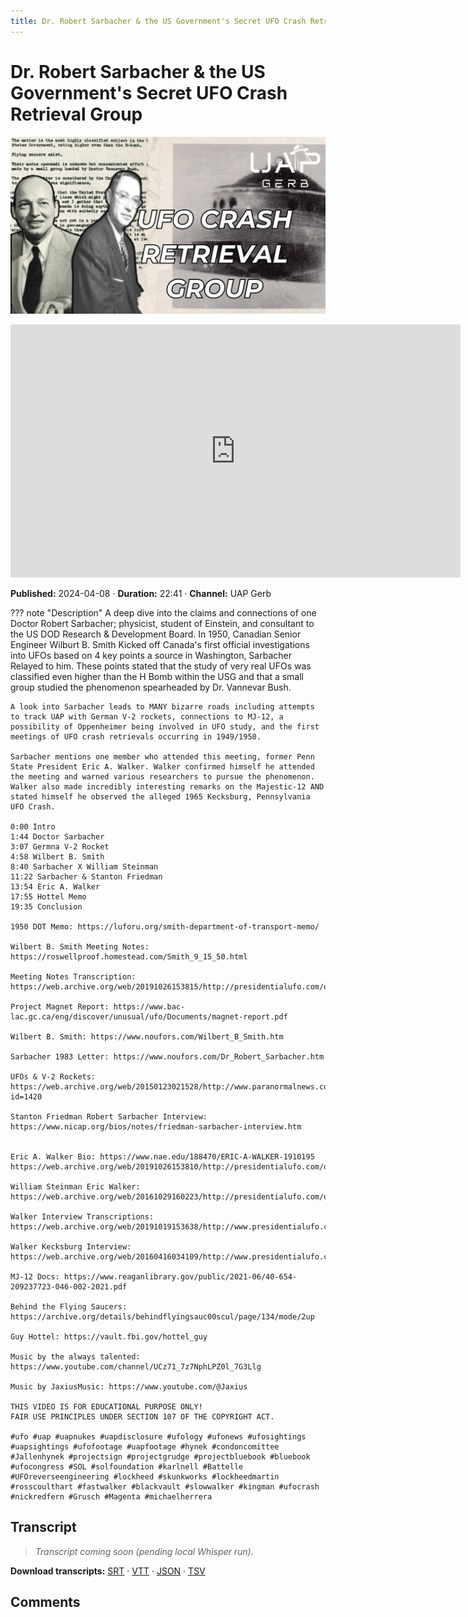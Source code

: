 ```yaml
---
title: Dr. Robert Sarbacher & the US Government's Secret UFO Crash Retrieval Group
---
```


# Dr. Robert Sarbacher & the US Government's Secret UFO Crash Retrieval Group

![thumbnail](../videos/R7DyJRf14nU-dr-robert-sarbacher-the-us-governments-secret-ufo-crash-retrieval-group/thumb.jpg)

<iframe width="720" height="405" src="https://www.youtube.com/embed/R7DyJRf14nU" frameborder="0" allowfullscreen></iframe>

**Published:** 2024-04-08  ·  **Duration:** 22:41  ·  **Channel:** UAP Gerb

??? note "Description"
    A deep dive into the claims and connections of one Doctor Robert Sarbacher; physicist, student of Einstein, and consultant to the US DOD Research & Development Board. In 1950, Canadian Senior Engineer Wilburt B. Smith Kicked off Canada's first official investigations into UFOs based on 4 key points a source in Washington, Sarbacher Relayed to him. These points stated that the study of very real UFOs was classified even higher than the H Bomb within the USG and that a small group studied the phenomenon spearheaded by Dr. Vannevar Bush.
    
    A look into Sarbacher leads to MANY bizarre roads including attempts to track UAP with German V-2 rockets, connections to MJ-12, a possibility of Oppenheimer being involved in UFO study, and the first meetings of UFO crash retrievals occurring in 1949/1950.
    
    Sarbacher mentions one member who attended this meeting, former Penn State President Eric A. Walker. Walker confirmed himself he attended the meeting and warned various researchers to pursue the phenomenon. Walker also made incredibly interesting remarks on the Majestic-12 AND stated himself he observed the alleged 1965 Kecksburg, Pennsylvania UFO Crash. 
    
    0:00 Intro
    1:44 Doctor Sarbacher
    3:07 Germna V-2 Rocket
    4:58 Wilbert B. Smith
    8:40 Sarbacher X William Steinman
    11:22 Sarbacher & Stanton Friedman
    13:54 Eric A. Walker
    17:55 Hottel Memo
    19:35 Conclusion 
    
    1950 DOT Memo: https://luforu.org/smith-department-of-transport-memo/
    
    Wilbert B. Smith Meeting Notes: https://roswellproof.homestead.com/Smith_9_15_50.html
    
    Meeting Notes Transcription: https://web.archive.org/web/20191026153815/http://presidentialufo.com/old_site/sarbacher_interview.htm
    
    Project Magnet Report: https://www.bac-lac.gc.ca/eng/discover/unusual/ufo/Documents/magnet-report.pdf
    
    Wilbert B. Smith: https://www.noufors.com/Wilbert_B_Smith.htm
    
    Sarbacher 1983 Letter: https://www.noufors.com/Dr_Robert_Sarbacher.htm
    
    UFOs & V-2 Rockets: https://web.archive.org/web/20150123021528/http://www.paranormalnews.com/article.aspx?id=1420
    
    Stanton Friedman Robert Sarbacher Interview: https://www.nicap.org/bios/notes/friedman-sarbacher-interview.htm 
    
    
    Eric A. Walker Bio: https://www.nae.edu/188470/ERIC-A-WALKER-1910195 
    https://web.archive.org/web/20191026153810/http://presidentialufo.com/old_site/dr__eric_walker.htm 
    
    William Steinman Eric Walker: https://web.archive.org/web/20161029160223/http://presidentialufo.com/old_site/august_30,_1987.htm 
    
    Walker Interview Transcriptions: https://web.archive.org/web/20191019153638/http://www.presidentialufo.com/old_site/walker_interviews.htm
    
    Walker Kecksburg Interview: https://web.archive.org/web/20160416034109/http://www.presidentialufo.com/old_site/walker_kecksburg.htm
    
    MJ-12 Docs: https://www.reaganlibrary.gov/public/2021-06/40-654-209237723-046-002-2021.pdf
    
    Behind the Flying Saucers: https://archive.org/details/behindflyingsauc00scul/page/134/mode/2up 
    
    Guy Hottel: https://vault.fbi.gov/hottel_guy
    
    Music by the always talented: https://www.youtube.com/channel/UCz71_7z7NphLPZ0l_7G3Llg
    
    Music by JaxiusMusic: https://www.youtube.com/@Jaxius
    
    THIS VIDEO IS FOR EDUCATIONAL PURPOSE ONLY! 
    FAIR USE PRINCIPLES UNDER SECTION 107 OF THE COPYRIGHT ACT.
    
    #ufo #uap #uapnukes #uapdisclosure #ufology #ufonews #ufosightings #uapsightings #ufofootage #uapfootage #hynek #condoncomittee #Jallenhynek #projectsign #projectgrudge #projectbluebook #bluebook #ufocongress #SOL #solfoundation #karlnell #Battelle #UFOreverseengineering #lockheed #skunkworks #lockheedmartin #rosscoulthart #fastwalker #blackvault #slowwalker #kingman #ufocrash #nickredfern #Grusch #Magenta #michaelherrera

## Transcript
> _Transcript coming soon (pending local Whisper run)._

**Download transcripts:** [SRT](../videos/R7DyJRf14nU-dr-robert-sarbacher-the-us-governments-secret-ufo-crash-retrieval-group/transcript.srt) · [VTT](../videos/R7DyJRf14nU-dr-robert-sarbacher-the-us-governments-secret-ufo-crash-retrieval-group/transcript.vtt) · [JSON](../videos/R7DyJRf14nU-dr-robert-sarbacher-the-us-governments-secret-ufo-crash-retrieval-group/transcript.json) · [TSV](../videos/R7DyJRf14nU-dr-robert-sarbacher-the-us-governments-secret-ufo-crash-retrieval-group/transcript.tsv)

## Comments

<script src="https://utteranc.es/client.js" repo="christophermori/ubiquitous-happiness" issue-term="pathname" label="comments" theme="github-light" crossorigin="anonymous" async></script>
